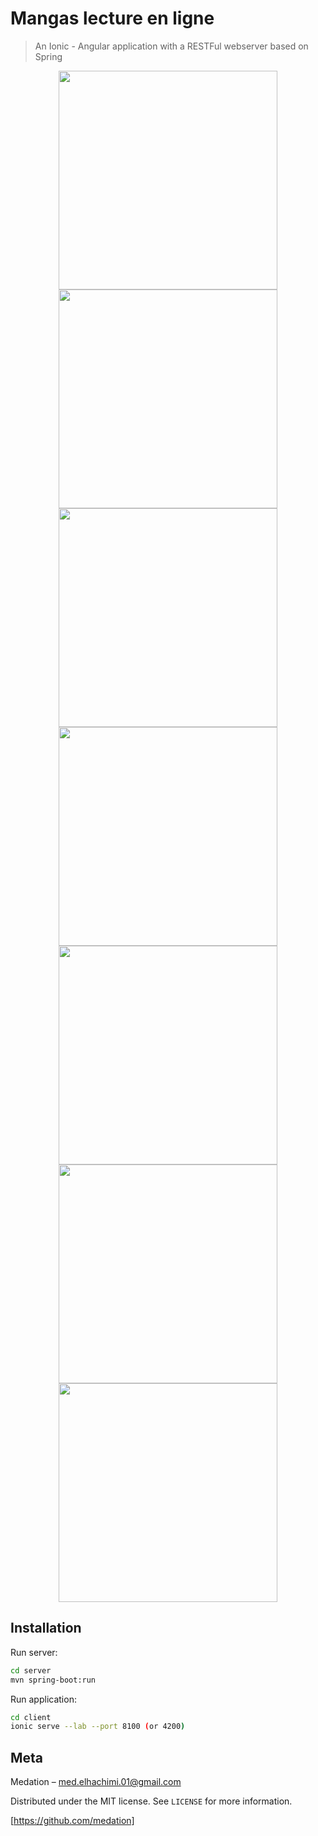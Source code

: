 # Mangas lecture en ligne
> An Ionic - Angular application with a RESTFul webserver based on Spring

<!-- ![](open.png)![](registre.png)![](login.png)![](loading.png)![](mangas.png)![](manga.png)![](scan.png) -->

<p align="center">
	<img src="open.png" width="350"/>
	<img src="registre.png" width="350"/>
	<img src="login.png" width="350"/>
	<img src="loading.png" width="350"/>
	<img src="mangas.png" width="350"/>
	<img src="manga.png" width="350"/>
	<img src="scan.png" width="350"/>
</p>

## Installation

Run server:

```sh
cd server 
mvn spring-boot:run
```
Run application:

```sh
cd client 
ionic serve --lab --port 8100 (or 4200)
```

## Meta

Medation – med.elhachimi.01@gmail.com

Distributed under the MIT license. See ``LICENSE`` for more information.

[https://github.com/medation]
